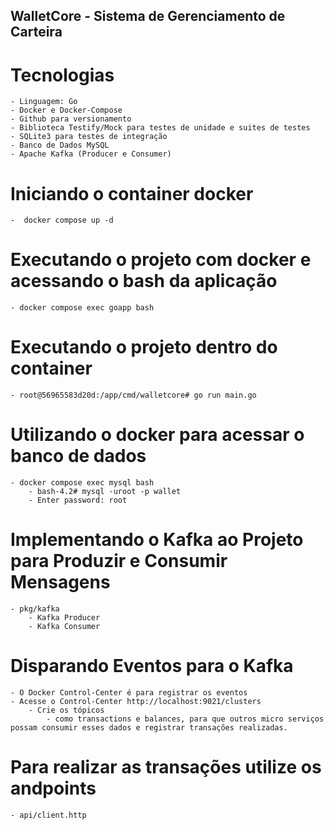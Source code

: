 ## WalletCore - Sistema de Gerenciamento de Carteira

# Tecnologias

    - Linguagem: Go
    - Docker e Docker-Compose
    - Github para versionamento
    - Biblioteca Testify/Mock para testes de unidade e suites de testes
    - SQLite3 para testes de integração
    - Banco de Dados MySQL
    - Apache Kafka (Producer e Consumer)

# Iniciando o container docker

    -  docker compose up -d

# Executando o projeto com docker e acessando o bash da aplicação

    - docker compose exec goapp bash

# Executando o projeto dentro do container

    - root@56965583d20d:/app/cmd/walletcore# go run main.go

# Utilizando o docker para acessar o banco de dados

    - docker compose exec mysql bash
        - bash-4.2# mysql -uroot -p wallet
        - Enter password: root

# Implementando o Kafka ao Projeto para Produzir e Consumir Mensagens

    - pkg/kafka
        - Kafka Producer
        - Kafka Consumer

# Disparando Eventos para o Kafka

    - O Docker Control-Center é para registrar os eventos
    - Acesse o Control-Center http://localhost:9021/clusters
        - Crie os tópicos
            - como transactions e balances, para que outros micro serviços possam consumir esses dados e registrar transações realizadas.

# Para realizar as transações utilize os andpoints

    - api/client.http
